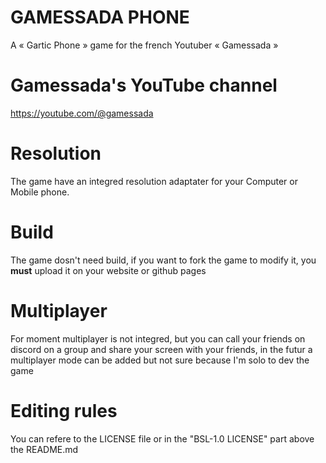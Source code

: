 # GAMESSADA PHONE
A « Gartic Phone » game for the french Youtuber « Gamessada »

# Gamessada's YouTube channel

https://youtube.com/@gamessada

# Resolution


The game have an integred resolution adaptater for your Computer or Mobile phone.

# Build

The game dosn't need build, if you want to fork the game to modify it, you **must** upload it on your website or github pages

# Multiplayer

For moment multiplayer is not integred, but you can call your friends on discord on a group and share your screen with your friends,
in the futur a multiplayer mode can be added but not sure because I'm solo to dev the game

# Editing rules

You can refere to the LICENSE file or in the "BSL-1.0 LICENSE" part above the README.md
